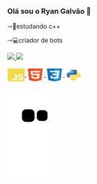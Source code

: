 ### Olá sou o Ryan Galvão 👋

⇾🌱estudando c++


⇾💻criador de bots

</div align="center">
  <a href="https://github.com/kashinkoji63">
  <img height="180em" src="https://github-readme-stats.vercel.app/api?username=kashinkoji63&show_icons=true&theme=dark&include_all_commits=true&count_private=true"/>
  <img height="180em" src="https://github-readme-stats.vercel.app/api/top-langs/?username=kashinkoji63&layout=compact&langs_count=7&theme=dark"/>
</div>
<div style="display: inline_block"><br>
  <img align="center" alt="Rafa-Js" height="30" width="40" src="https://raw.githubusercontent.com/devicons/devicon/master/icons/javascript/javascript-plain.svg">
  <img align="center" alt="Rafa-HTML" height="30" width="40" src="https://raw.githubusercontent.com/devicons/devicon/master/icons/html5/html5-original.svg">
  <img align="center" alt="Rafa-CSS" height="30" width="40" src="https://raw.githubusercontent.com/devicons/devicon/master/icons/css3/css3-original.svg">
  <img align="center" alt="Rafa-Python" height="30" width="40" src="https://raw.githubusercontent.com/devicons/devicon/master/icons/python/python-original.svg">
  
##
</div>

![Snake animation](https://github.com/rafaballerini/rafaballerini/blob/output/github-contribution-grid-snake.svg)

</div>
